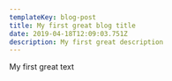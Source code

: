 ```yaml
---
templateKey: blog-post
title: My first great blog title
date: 2019-04-18T12:09:03.751Z
description: My first great description
---
```

My first great text
